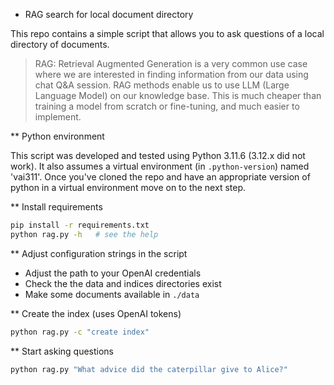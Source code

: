 * RAG search for local document directory

This repo contains a simple script that allows you to ask questions of a local
directory of documents.

> RAG: Retrieval Augmented Generation is a very common use case where we are
> interested in finding information from our data using chat Q&A session. RAG
> methods enable us to use LLM (Large Language Model) on our knowledge base. This
> is much cheaper than training a model from scratch or fine-tuning, and much
> easier to implement.

** Python environment

This script was developed and tested using Python 3.11.6 (3.12.x did not work).
It also assumes a virtual environment (in `.python-version`) named 'vai311'.
Once you've cloned the repo and have an appropriate version of python in a
virtual environment move on to the next step.


** Install requirements

```bash
pip install -r requirements.txt
python rag.py -h   # see the help
```

** Adjust configuration strings in the script

- Adjust the path to your OpenAI credentials
- Check the the data and indices directories exist
- Make some documents available in `./data`

** Create the index (uses OpenAI tokens)

```bash
python rag.py -c "create index"
```

** Start asking questions

```bash
python rag.py "What advice did the caterpillar give to Alice?"
```

